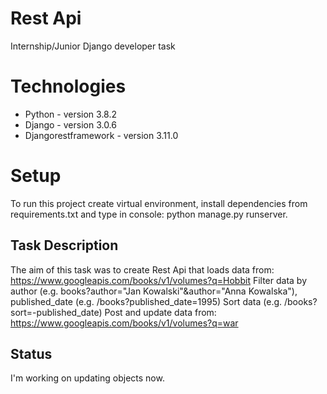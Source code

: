 # Rest Api
Internship/Junior Django developer task 

# Technologies
*  Python - version 3.8.2
*  Django - version 3.0.6
*  Djangorestframework - version 3.11.0


# Setup
To run this project create virtual environment, install dependencies from requirements.txt and type in console: python manage.py runserver.

## Task Description
The aim of this task was to create Rest Api that loads data from: https://www.googleapis.com/books/v1/volumes?q=Hobbit
Filter data by author (e.g. books?author="Jan Kowalski"&author="Anna Kowalska"), published_date (e.g. /books?published_date=1995)
Sort data (e.g. /books?sort=-published_date)
Post and update data from: https://www.googleapis.com/books/v1/volumes?q=war 

## Status
I'm working on updating objects now.



